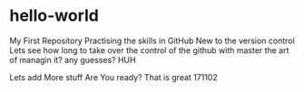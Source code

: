 # hello-world
My First Repository
Practising the skills in GitHub
New to the version control
Lets see how long to take over the control of the github 
with master the art of managin it?
any guesses?
HUH


Lets add More stuff Are You ready?
That is great 171102
